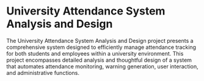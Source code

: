 # University Attendance System Analysis and Design
 The University Attendance System Analysis and Design project presents a comprehensive system designed to efficiently manage attendance tracking for both students and employees within a university environment. This project encompasses detailed analysis and thoughtful design of a system that automates attendance monitoring, warning generation, user interaction, and administrative functions.
